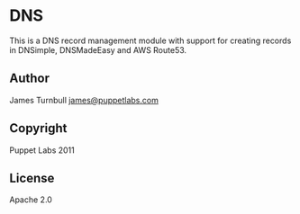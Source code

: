 DNS
===

This is a DNS record management module with support for creating records
in DNSimple, DNSMadeEasy and AWS Route53.

Author
---

James Turnbull <james@puppetlabs.com>

Copyright
---

Puppet Labs 2011

License
---

Apache 2.0
